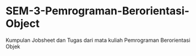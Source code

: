 # SEM-3-Pemrograman-Berorientasi-Object
Kumpulan Jobsheet dan Tugas dari mata kuliah Pemrograman Berorientasi Objek

